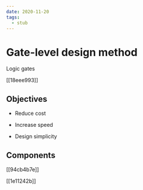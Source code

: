 ```yaml
---
date: 2020-11-20
tags: 
  - stub
---
```


# Gate-level design method

Logic gates

[[18eee993]]

## Objectives

- Reduce cost

- Increase speed

- Design simplicity

## Components

[[94cb4b7e]]

[[1e11242b]]
